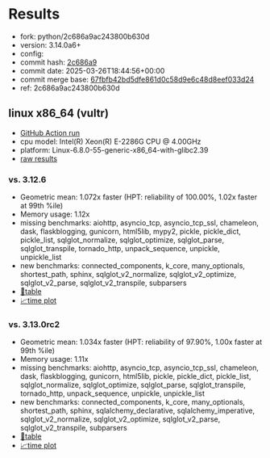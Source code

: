 # Results

- fork: python/2c686a9ac243800b630d
- version: 3.14.0a6+
- config: 
- commit hash: [2c686a9](https://github.com/python/cpython/commit/2c686a9)
- commit date: 2025-03-26T18:44:56+00:00
- commit merge base: [67fbfb42bd5dfe861d0c58d9e6c48d8eef033d24](https://github.com/python/cpython/commit/67fbfb42bd5dfe861d0c58d9e6c48d8eef033d24)
- ref: 2c686a9ac243800b630d

## linux x86_64 (vultr)

- [GitHub Action run](https://github.com/facebookexperimental/free-threading-benchmarking/actions/runs/14122854869)
- cpu model: Intel(R) Xeon(R) E-2286G CPU @ 4.00GHz
- platform: Linux-6.8.0-55-generic-x86_64-with-glibc2.39
- [raw results](bm-20250326-vultr-x86_64-python-2c686a9ac243800b630d-3.14.0a6%2B-2c686a9.json)

### vs. 3.12.6

- Geometric mean: 1.072x faster (HPT: reliability of 100.00%, 1.02x faster at 99th %ile)
- Memory usage: 1.12x
- missing benchmarks: aiohttp, asyncio_tcp, asyncio_tcp_ssl, chameleon, dask, flaskblogging, gunicorn, html5lib, mypy2, pickle, pickle_dict, pickle_list, sqlglot_normalize, sqlglot_optimize, sqlglot_parse, sqlglot_transpile, tornado_http, unpack_sequence, unpickle, unpickle_list
- new benchmarks: connected_components, k_core, many_optionals, shortest_path, sphinx, sqlglot_v2_normalize, sqlglot_v2_optimize, sqlglot_v2_parse, sqlglot_v2_transpile, subparsers
- [📄table](bm-20250326-vultr-x86_64-python-2c686a9ac243800b630d-3.14.0a6%2B-2c686a9-vs-3.12.6.md)
- [📈time plot](bm-20250326-vultr-x86_64-python-2c686a9ac243800b630d-3.14.0a6%2B-2c686a9-vs-3.12.6.svg)

### vs. 3.13.0rc2

- Geometric mean: 1.034x faster (HPT: reliability of 97.90%, 1.00x faster at 99th %ile)
- Memory usage: 1.11x
- missing benchmarks: aiohttp, asyncio_tcp, asyncio_tcp_ssl, chameleon, dask, flaskblogging, gunicorn, html5lib, pickle, pickle_dict, pickle_list, sqlglot_normalize, sqlglot_optimize, sqlglot_parse, sqlglot_transpile, tornado_http, unpack_sequence, unpickle, unpickle_list
- new benchmarks: connected_components, k_core, many_optionals, shortest_path, sphinx, sqlalchemy_declarative, sqlalchemy_imperative, sqlglot_v2_normalize, sqlglot_v2_optimize, sqlglot_v2_parse, sqlglot_v2_transpile, subparsers
- [📄table](bm-20250326-vultr-x86_64-python-2c686a9ac243800b630d-3.14.0a6%2B-2c686a9-vs-3.13.0rc2.md)
- [📈time plot](bm-20250326-vultr-x86_64-python-2c686a9ac243800b630d-3.14.0a6%2B-2c686a9-vs-3.13.0rc2.svg)

